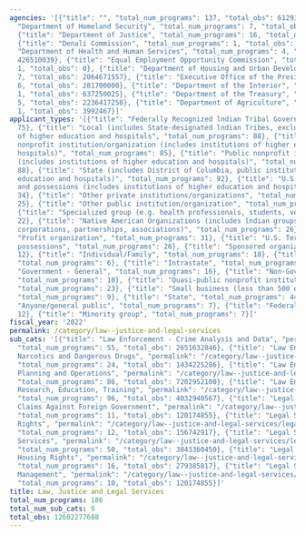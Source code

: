 ```yaml
---
agencies: '[{"title": "", "total_num_programs": 137, "total_obs": 6129376648}, {"title":
  "Department of Homeland Security", "total_num_programs": 7, "total_obs": 444905129},
  {"title": "Department of Justice", "total_num_programs": 16, "total_obs": 377454565},
  {"title": "Denali Commission", "total_num_programs": 1, "total_obs": 0}, {"title":
  "Department of Health and Human Services", "total_num_programs": 4, "total_obs":
  426510039}, {"title": "Equal Employment Opportunity Commission", "total_num_programs":
  1, "total_obs": 0}, {"title": "Department of Housing and Urban Development", "total_num_programs":
  7, "total_obs": 2064671557}, {"title": "Executive Office of the President", "total_num_programs":
  6, "total_obs": 281700000}, {"title": "Department of the Interior", "total_num_programs":
  1, "total_obs": 637250025}, {"title": "Department of the Treasury", "total_num_programs":
  5, "total_obs": 2236417258}, {"title": "Department of Agriculture", "total_num_programs":
  1, "total_obs": 3992467}]'
applicant_types: '[{"title": "Federally Recognized lndian Tribal Governments", "total_num_programs":
  75}, {"title": "Local (includes State-designated lndian Tribes, excludes institutions
  of higher education and hospitals", "total_num_programs": 88}, {"title": "Private
  nonprofit institution/organization (includes institutions of higher education and
  hospitals)", "total_num_programs": 85}, {"title": "Public nonprofit institution/organization
  (includes institutions of higher education and hospitals)", "total_num_programs":
  88}, {"title": "State (includes District of Columbia, public institutions of higher
  education and hospitals)", "total_num_programs": 92}, {"title": "U.S. Territories
  and possessions (includes institutions of higher education and hospitals)", "total_num_programs":
  34}, {"title": "Other private institutions/organizations", "total_num_programs":
  25}, {"title": "Other public institution/organization", "total_num_programs": 42},
  {"title": "Specialized group (e.g. health professionals, students, veterans)", "total_num_programs":
  22}, {"title": "Native American Organizations (includes lndian groups, cooperatives,
  corporations, partnerships, associations)", "total_num_programs": 26}, {"title":
  "Profit organization", "total_num_programs": 31}, {"title": "U.S. Territories and
  possessions", "total_num_programs": 26}, {"title": "Sponsored organization", "total_num_programs":
  12}, {"title": "Individual/Family", "total_num_programs": 18}, {"title": "Interstate",
  "total_num_programs": 6}, {"title": "Intrastate", "total_num_programs": 6}, {"title":
  "Government - General", "total_num_programs": 16}, {"title": "Non-Government - General",
  "total_num_programs": 18}, {"title": "Quasi-public nonprofit institution/organization",
  "total_num_programs": 23}, {"title": "Small business (less than 500 employees)",
  "total_num_programs": 9}, {"title": "State", "total_num_programs": 44}, {"title":
  "Anyone/general public", "total_num_programs": 7}, {"title": "Federal", "total_num_programs":
  12}, {"title": "Minority group", "total_num_programs": 7}]'
fiscal_year: '2022'
permalink: /category/law--justice-and-legal-services
sub_cats: '[{"title": "Law Enforcement - Crime Analysis and Data", "permalink": "/category/law--justice-and-legal-services/law-enforcement---crime-analysis-and-data",
  "total_num_programs": 55, "total_obs": 2651632846}, {"title": "Law Enforcement -
  Narcotics and Dangerous Drugs", "permalink": "/category/law--justice-and-legal-services/law-enforcement---narcotics-and-dangerous-drugs",
  "total_num_programs": 24, "total_obs": 1434225286}, {"title": "Law Enforcement -
  Planning and Operations", "permalink": "/category/law--justice-and-legal-services/law-enforcement---planning-and-operations",
  "total_num_programs": 86, "total_obs": 7202952100}, {"title": "Law Enforcement -
  Research, Education, Training", "permalink": "/category/law--justice-and-legal-services/law-enforcement---research--education--training",
  "total_num_programs": 96, "total_obs": 4032940567}, {"title": "Legal Services -
  Claims Against Foreign Government", "permalink": "/category/law--justice-and-legal-services/legal-services---claims-against-foreign-government",
  "total_num_programs": 11, "total_obs": 120174855}, {"title": "Legal Services - Employment
  Rights", "permalink": "/category/law--justice-and-legal-services/legal-services---employment-rights",
  "total_num_programs": 12, "total_obs": 156742917}, {"title": "Legal Services - General
  Services", "permalink": "/category/law--justice-and-legal-services/legal-services---general-services",
  "total_num_programs": 50, "total_obs": 3843360450}, {"title": "Legal Services -
  Housing Rights", "permalink": "/category/law--justice-and-legal-services/legal-services---housing-rights",
  "total_num_programs": 16, "total_obs": 279385817}, {"title": "Legal Services - Labor
  Management", "permalink": "/category/law--justice-and-legal-services/legal-services---labor-management",
  "total_num_programs": 10, "total_obs": 120174855}]'
title: Law, Justice and Legal Services
total_num_programs: 186
total_num_sub_cats: 9
total_obs: 12602277688
---
```


